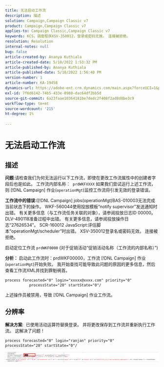 ```yaml
---
title: 无法启动工作流
description: 描述
solution: Campaign,Campaign Classic v7
product: Campaign,Campaign Classic v7
applies-to: Campaign Classic,Campaign Classic v7
keywords: KCS，调度程序XSV-350012，登录或密码无效。 连接被拒绝。
resolution: Resolution
internal-notes: null
bug: false
article-created-by: Ananya Kuthiala
article-created-date: 5/10/2022 1:53:32 PM
article-published-by: Ananya Kuthiala
article-published-date: 5/10/2022 1:56:40 PM
version-number: 1
article-number: KA-19458
dynamics-url: https://adobe-ent.crm.dynamics.com/main.aspx?forceUCI=1&pagetype=entityrecord&etn=knowledgearticle&id=28ed9290-68d0-ec11-a7b5-0022480a8e40
exl-id: 7f6d6142-74b5-433e-8988-dac64df2bb5d
source-git-commit: 6a23faae10364181be7dedc2f408f2ad8d8be3c9
workflow-type: tm+mt
source-wordcount: '215'
ht-degree: 1%

---
```


# 无法启动工作流

## 描述


<b>问题</b>:请检查我们为何无法运行以下工作流，即使在更改工作流属性中的创建者字段后也是如此。 工作流内部名称：  `prdWKFXXXX`
如果我们尝试运行上述工作流，则 [!DNL Campaign] 作业(`operationMgt`)监控工作流将引发无效的登录错误。

<b>工作流中的错误</b>:([!DNL Campaign] jobs(operationMgt)BAS-010003无法完成当前状态下的操作。
WKF-560044使用投放模板“notify supervisor”发送通知时出错。 有关更多信息（与工作流任务关联的对象），请参阅投放日志ID 00000。
DLV-490118准备过程中出错。 有关更多信息，请参阅投放操作日志“27626534”。
SCR-160012 JavaScript:评估脚本“operationMgt/scheduler”时出错。
XSV-350012登录名或密码无效。 连接被拒绝。

启动定位工作流 `prdWKF0000` (对于促销活动“促销活动名称（工作流的内部名称）”)



<b>分析： </b>
启动此工作流时：prdWKF00000，工作流 [!DNL Campaign] 作业(`operationMgt`)开始失败。
我开始查找可能导致此问题的原因的更多信息，然后查看工作流XML并找到罪魁祸首。

```
process forecasted="0" login="xxxxx@xxxx.com" priority="0"
           processState="20" startState="0"/
```

上述操作员被禁用，导致 [!DNL Campaign] 作业工作流。


## 分辨率


<b>解决方案</b>:  已使用活动运算符替换登录。 并将更改保存到工作流并重新执行工作流。 这解决了问题！

```
process forecasted="0" login="ranjan" priority="0"
processState="20" startState="0"/
```


![](assets/852729f9-68d0-ec11-a7b5-0022480a8e40.png)
